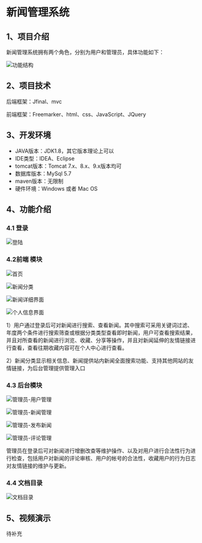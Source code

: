 # 新闻管理系统

## 1、项目介绍

新闻管理系统拥有两个角色，分别为用户和管理员，具体功能如下：

![功能结构](https://project-images-1256969109.cos.ap-chongqing.myqcloud.com/Typora-Images/202205291736691.png)

## 2、项目技术

后端框架：Jfinal、mvc

前端框架：Freemarker、html、css、JavaScript、JQuery

## 3、开发环境

- JAVA版本：JDK1.8，其它版本理论上可以
- IDE类型：IDEA、Eclipse
- tomcat版本：Tomcat 7.x、8.x、9.x版本均可
- 数据库版本：MySql 5.7
- maven版本：无限制
- 硬件环境：Windows 或者 Mac OS

## 4、功能介绍

### 4.1 登录

![登陆](https://project-images-1256969109.cos.ap-chongqing.myqcloud.com/Typora-Images/202205291736643.jpg)

### 4.2前端 模块

![首页](https://project-images-1256969109.cos.ap-chongqing.myqcloud.com/Typora-Images/202205291737627.jpg)

![新闻分类](https://project-images-1256969109.cos.ap-chongqing.myqcloud.com/Typora-Images/202205291737966.jpg)

![新闻详细界面](https://project-images-1256969109.cos.ap-chongqing.myqcloud.com/Typora-Images/202205291737510.jpg)

![个人信息界面](https://project-images-1256969109.cos.ap-chongqing.myqcloud.com/Typora-Images/202205291737863.jpg)

1）用户通过登录后可对新闻进行搜索、查看新闻。其中搜索可采用关键词过滤、年度两个条件进行搜索筛查或根据分类类型查看即时新闻，用户可查看搜索结果，并且对所查看的新闻进行浏览、收藏、分享等操作，并且对新闻延伸的友情链接进行查看，查看往期收藏内容可在个人中心进行查看。

2）新闻分类显示相关信息、新闻提供站内新闻全面搜索功能、支持其他网站的友情链接，为后台管理提供管理入口

### 4.3 后台模块

![管理员-用户管理](https://project-images-1256969109.cos.ap-chongqing.myqcloud.com/Typora-Images/202205291738747.jpg)

![管理员-新闻管理](https://project-images-1256969109.cos.ap-chongqing.myqcloud.com/Typora-Images/202205291738700.jpg)

![管理员-发布新闻](https://project-images-1256969109.cos.ap-chongqing.myqcloud.com/Typora-Images/202205291738742.jpg)

![管理员-评论管理](https://project-images-1256969109.cos.ap-chongqing.myqcloud.com/Typora-Images/202205291738465.jpg)

管理员在登录后可对新闻进行增删改查等维护操作、以及对用户进行合法性行为进行检查，包括用户对新闻的评论审核、用户的帐号的合法性，收藏用户的行为日志对友情链接的维护与更新。

### 4.4 文档目录

![文档目录](https://project-images-1256969109.cos.ap-chongqing.myqcloud.com/Typora-Images/202205291738205.jpg)

## 5、视频演示

待补充




